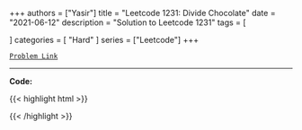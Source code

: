 
+++
authors = ["Yasir"]
title = "Leetcode 1231: Divide Chocolate"
date = "2021-06-12"
description = "Solution to Leetcode 1231"
tags = [
    
]
categories = [
    "Hard"
]
series = ["Leetcode"]
+++



[`Problem Link`](https://leetcode.com/problems/divide-chocolate/description/)

---

**Code:**

{{< highlight html >}}

{{< /highlight >}}

